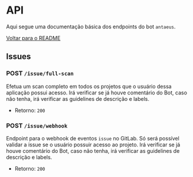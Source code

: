 # API

Aqui segue uma documentação básica dos endpoints do bot `antaeus`.

[Voltar para o README](https://github.com/fnunezzz/antaeus)

## Issues

### POST `/issue/full-scan`

Efetua um scan completo em todos os projetos que o usuário dessa aplicação possui acesso. Irá verificar se já houve comentário do Bot, caso não tenha, irá verificar as guidelines de descrição e labels.

-   Retorno: `200`

### POST `/issue/webhook`

Endpoint para o webhook de eventos `issue` no GitLab. Só será possível validar a issue se o usuário possuir acesso ao projeto. Irá verificar se já houve comentário do Bot, caso não tenha, irá verificar as guidelines de descrição e labels.

-   Retorno: `200`
